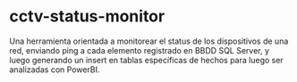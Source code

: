 # cctv-status-monitor
Una herramienta orientada a monitorear el status de los dispositivos de una red, enviando ping a cada elemento registrado en BBDD SQL Server, y luego generando un insert en tablas específicas de hechos para luego ser analizadas con PowerBI.
